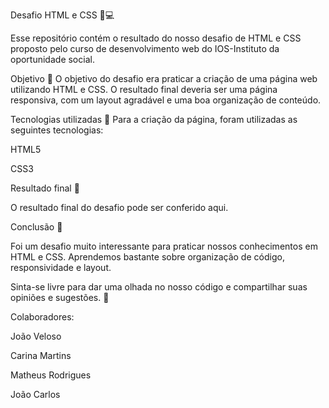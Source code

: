 Desafio HTML e CSS 🎨💻

Esse repositório contém o resultado do nosso desafio de HTML e CSS proposto pelo curso de desenvolvimento web do IOS-Instituto da oportunidade social.

Objetivo 🎯
O objetivo do desafio era praticar a criação de uma página web utilizando HTML e CSS. O resultado final deveria ser uma página responsiva, com um layout agradável e uma boa organização de conteúdo.

Tecnologias utilizadas 🚀
Para a criação da página, foram utilizadas as seguintes tecnologias:

HTML5

CSS3

Resultado final 🌟

O resultado final do desafio pode ser conferido aqui.

Conclusão 🤔

Foi um desafio muito interessante para praticar nossos conhecimentos em HTML e CSS. Aprendemos bastante sobre organização de código, responsividade e layout.

Sinta-se livre para dar uma olhada no nosso código e compartilhar suas opiniões e sugestões. 🤗

Colaboradores:

João Veloso

Carina Martins

Matheus Rodrigues 

João Carlos
